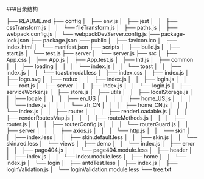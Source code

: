 ###目录结构

├── README.md
├── config
│   ├── env.js
│   ├── jest
│   │   ├── cssTransform.js
│   │   └── fileTransform.js
│   ├── paths.js
│   ├── webpack.config.js
│   └── webpackDevServer.config.js
├── package-lock.json
├── package.json
├── public
│   ├── favicon.ico
│   ├── index.html
│   └── manifest.json
├── scripts
│   ├── build.js
│   ├── start.js
│   └── test.js
├── server
│   └── server.js
├── src
│   ├── App.css
│   ├── App.js
│   ├── App.test.js
│   ├── Intl.js
│   ├── common
│   │   ├── loading
│   │   │   └── index.js
│   │   └── toast
│   │       ├── index.js
│   │       └── toast.modal.less
│   ├── index.css
│   ├── index.js
│   ├── logo.svg
│   ├── redux
│   │   ├── index.js
│   │   ├── login.js
│   │   └── root.js
│   ├── server
│   │   ├── index.js
│   │   └── login.js
│   ├── serviceWorker.js
│   ├── store.js
│   ├── utils
│   │   ├── localStorage.js
│   │   ├── locale
│   │   │   ├── en_US
│   │   │   │   ├── home_US.js
│   │   │   │   └── index.js
│   │   │   └── zh_CN
│   │   │       ├── home_CN.js
│   │   │       └── index.js
│   │   ├── router
│   │   │   ├── renderLoadable.js
│   │   │   ├── renderRoutesMap.js
│   │   │   ├── routeMethods.js
│   │   │   ├── router.js
│   │   │   ├── routerConfig.js
│   │   │   └── routerGuard.js
│   │   ├── server
│   │   │   ├── axios.js
│   │   │   └── http.js
│   │   └── skin
│   │       ├── index.less
│   │       ├── skin.default.less
│   │       ├── skin.js
│   │       └── skin.red.less
│   └── views
│       ├── demo
│       │   └── index.js
│       ├── error
│       │   ├── page404.js
│       │   └── page404.module.less
│       ├── header
│       │   ├── index.js
│       │   └── index.module.less
│       ├── home
│       │   └── index.js
│       └── login
│           ├── antdTest.less
│           ├── index.js
│           ├── loginValidation.js
│           └── loginValidation.module.less
└── tree.txt

